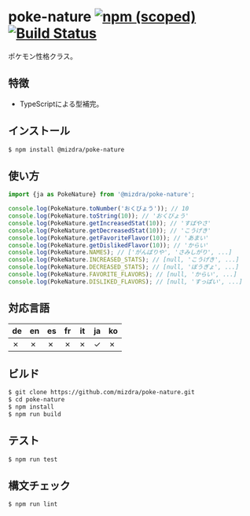 # poke-nature [![npm (scoped)][npm-image]][npm-url] [![Build Status][travis-image]][travis-url]
ポケモン性格クラス。

## 特徴
- TypeScriptによる型補完。

## インストール
```bash
$ npm install @mizdra/poke-nature
```

## 使い方
```js
import {ja as PokeNature} from '@mizdra/poke-nature';

console.log(PokeNature.toNumber('おくびょう')); // 10
console.log(PokeNature.toString(10)); // 'おくびょう'
console.log(PokeNature.getIncreasedStat(10)); // 'すばやさ'
console.log(PokeNature.getDecreasedStat(10)); // 'こうげき'
console.log(PokeNature.getFavoriteFlavor(10)); // 'あまい'
console.log(PokeNature.getDislikedFlavor(10)); // 'からい'
console.log(PokeNature.NAMES); // ['がんばりや', 'さみしがり', ...]
console.log(PokeNature.INCREASED_STATS); // [null, 'こうげき', ...]
console.log(PokeNature.DECREASED_STATS); // [null, 'ぼうぎょ', ...]
console.log(PokeNature.FAVORITE_FLAVORS); // [null, 'からい', ...]
console.log(PokeNature.DISLIKED_FLAVORS); // [null, 'すっぱい', ...]
```

## 対応言語
| de | en | es | fr | it | ja | ko |
|----|----|----|----|----|----|----|
| ✗ | ✗ | ✗ | ✗ | ✗ | ✓ | ✗ |

## ビルド
```bash
$ git clone https://github.com/mizdra/poke-nature.git
$ cd poke-nature
$ npm install
$ npm run build
```

## テスト
```bash
$ npm run test
```

## 構文チェック
```bash
$ npm run lint
```

[npm-image]: https://img.shields.io/npm/v/@mizdra/poke-nature.svg
[npm-url]: https://www.npmjs.com/package/@mizdra/poke-nature
[travis-image]: https://travis-ci.org/mizdra/poke-nature.svg?branch=master
[travis-url]: https://travis-ci.org/mizdra/poke-nature